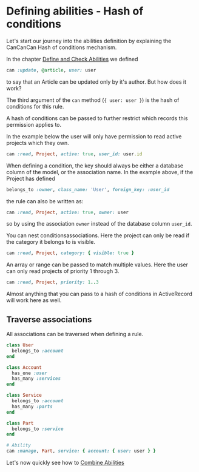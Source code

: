 # Defining abilities - Hash of conditions

Let's start our journey into the abilities definition by explaining the CanCanCan Hash of conditions mechanism.

In the chapter [Define and Check Abilities](./define_check_abilities.md) we defined

```ruby
can :update, @article, user: user
```

to say that an Article can be updated only by it's author. But how does it work?

The third argument of the `can` method (`{ user: user }`) is the hash of conditions for this rule.

A hash of conditions can be passed to further restrict which records this permission applies to. 

In the example below the user will only have permission to read active projects which they own.

```ruby
can :read, Project, active: true, user_id: user.id
```

When defining a condition, the key should always be either a database column of the model, or the association name. In the example above, if the Project has defined

```ruby
belongs_to :owner, class_name: 'User', foreign_key: :user_id
```
the rule can also be written as:

```ruby
can :read, Project, active: true, owner: user
```

so by using the association `owner` instead of the database column `user_id`.


You can nest conditionsassociations. Here the project can only be read if the category it belongs to is visible.

```ruby
can :read, Project, category: { visible: true }
```

An array or range can be passed to match multiple values. Here the user can only read projects of priority 1 through 3.

```ruby
can :read, Project, priority: 1..3
```

Almost anything that you can pass to a hash of conditions in ActiveRecord will work here as well. 

## Traverse associations

All associations can be traversed when defining a rule.

```ruby
class User
  belongs_to :account
end

class Account
  has_one :user  
  has_many :services
end

class Service
  belongs_to :account
  has_many :parts
end

class Part 
  belongs_to :service
end

# Ability
can :manage, Part, service: { account: { user: user } }
```

Let's now quickly see how to [Combine Abilities](./combine_abilities.md)
